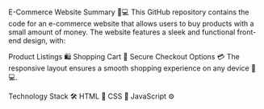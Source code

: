 E-Commerce Website Summary 🛒💻
This GitHub repository contains the code for an e-commerce website that allows users to buy products with a small amount of money. The website features a sleek and functional front-end design, with:

Product Listings 🛍️
Shopping Cart 🛒
Secure Checkout Options 💳
The responsive layout ensures a smooth shopping experience on any device 📱💻.

Technology Stack 🛠️
HTML 📄
CSS 🎨
JavaScript ⚙️
